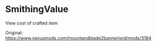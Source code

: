 # SmithingValue
View cost of crafted item

Original:
https://www.nexusmods.com/mountandblade2bannerlord/mods/3184
